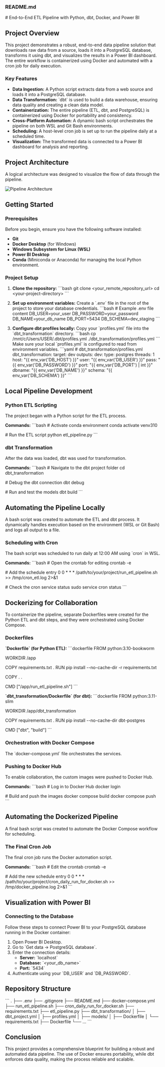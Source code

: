 ### README.md

\# End-to-End ETL Pipeline with Python, dbt, Docker, and Power BI

## Project Overview

This project demonstrates a robust, end-to-end data pipeline solution that downloads raw data from a source, loads it into a PostgreSQL database, transforms it using dbt, and visualizes the results in a Power BI dashboard. The entire workflow is containerized using Docker and automated with a cron job for daily execution.

### Key Features
-   **Data Ingestion:** A Python script extracts data from a web source and loads it into a PostgreSQL database.
-   **Data Transformation:** \`dbt\` is used to build a data warehouse, ensuring data quality and creating a clean data model.
-   **Containerization:** The entire pipeline (ETL, dbt, and PostgreSQL) is containerized using Docker for portability and consistency.
-   **Cross-Platform Automation:** A dynamic bash script orchestrates the pipeline on both WSL and Git Bash environments.
-   **Scheduling:** A host-level cron job is set up to run the pipeline daily at a scheduled time.
-   **Visualization:** The transformed data is connected to a Power BI dashboard for analysis and reporting.

## Project Architecture

A logical architecture was designed to visualize the flow of data through the pipeline.

![Pipeline Architecture](./docs/ETL-Conceptual-Architecture.png)

## Getting Started

### Prerequisites

Before you begin, ensure you have the following software installed:
-   **Git**
-   **Docker Desktop** (for Windows)
-   **Windows Subsystem for Linux (WSL)**
-   **Power BI Desktop**
-   **Conda** (Miniconda or Anaconda) for managing the local Python environment.

### Project Setup

1.  **Clone the repository:**
    \`\`\`bash
    git clone \<your_remote_repository_url\>
    cd \<your-project-directory\>
    \`\`\`

2.  **Set up environment variables:**
    Create a \`.env\` file in the root of the project to store your database credentials.
    \`\`\`bash
    \# Example .env file content
    DB\_USER=your\_user
    DB\_PASSWORD=your\_password
    DB\_NAME=your\_db\_name
    DB\_PORT=5434
    DB\_SCHEMA=dev\_staging
    \`\`\`

3.  **Configure dbt profiles locally:**
    Copy your \`profiles.yml\` file into the \`dbt\_transformation\` directory.
    \`\`\`bash
    cp /mnt/c/Users/USER/.dbt/profiles.yml ./dbt_transformation/profiles.yml
    \`\`\`
    Make sure your local \`profiles.yml\` is configured to read from environment variables.
    \`\`\`yaml
    \# dbt\_transformation/profiles.yml
    dbt\_transformation:
      target: dev
      outputs:
        dev:
          type: postgres
          threads: 1
          host: "{{ env_var('DB_HOST') }}"
          user: "{{ env_var('DB_USER') }}"
          pass: "{{ env_var('DB_PASSWORD') }}"
          port: "{{ env_var('DB_PORT') | int }}"
          dbname: "{{ env_var('DB_NAME') }}"
          schema: "{{ env_var('DB_SCHEMA') }}"
    \`\`\`

## Local Pipeline Development

### Python ETL Scripting

The project began with a Python script for the ETL process.

**Commands:**
\`\`\`bash
\# Activate conda environment
conda activate venv310

\# Run the ETL script
python etl_pipeline.py
\`\`\`

### dbt Transformation

After the data was loaded, dbt was used for transformation.

**Commands:**
\`\`\`bash
\# Navigate to the dbt project folder
cd dbt\_transformation

\# Debug the dbt connection
dbt debug

\# Run and test the models
dbt build
\`\`\`

## Automating the Pipeline Locally

A bash script was created to automate the ETL and dbt process. It dynamically handles execution based on the environment (WSL or Git Bash) and logs all output to a file.

### Scheduling with Cron

The bash script was scheduled to run daily at 12:00 AM using \`cron\` in WSL.

**Commands:**
\`\`\`bash
\# Open the crontab for editing
crontab -e

\# Add the schedule entry
0 0 \* \* \* /path/to/your/project/run\_etl\_pipeline.sh \>\> /tmp/cron\_etl.log 2\>\&1

\# Check the cron service status
sudo service cron status
\`\`\`

## Dockerizing for Collaboration

To containerize the pipeline, separate Dockerfiles were created for the Python ETL and dbt steps, and they were orchestrated using Docker Compose.

### Dockerfiles

**\`Dockerfile\` (for Python ETL):**
\`\`\`dockerfile
FROM python:3.10-bookworm

WORKDIR /app

COPY requirements.txt .
RUN pip install --no-cache-dir -r requirements.txt

COPY . .

CMD ["/app/run_etl_pipeline.sh"]
\`\`\`

**\`dbt_transformation/Dockerfile\` (for dbt):**
\`\`\`dockerfile
FROM python:3.11-slim

WORKDIR /app/dbt_transformation

COPY requirements.txt .
RUN pip install --no-cache-dir dbt-postgres

CMD ["dbt", "build"]
\`\`\`

### Orchestration with Docker Compose

The \`docker-compose.yml\` file orchestrates the services.

### Pushing to Docker Hub

To enable collaboration, the custom images were pushed to Docker Hub.

**Commands:**
\`\`\`bash
\# Log in to Docker Hub
docker login

\# Build and push the images
docker compose build
docker compose push
\`\`\`

## Automating the Dockerized Pipeline

A final bash script was created to automate the Docker Compose workflow for scheduling.

### The Final Cron Job

The final cron job runs the Docker automation script.

**Commands:**
\`\`\`bash
\# Edit the crontab
crontab -e

\# Add the new schedule entry
0 0 \* \* \* /path/to/your/project/cron\_daily\_run\_for\_docker.sh \>\> /tmp/docker\_pipeline.log 2\>\&1
\`\`\`

## Visualization with Power BI

### Connecting to the Database

Follow these steps to connect Power BI to your PostgreSQL database running in the Docker container:

1.  Open Power BI Desktop.
2.  Go to \`Get data -\> PostgreSQL database\`.
3.  Enter the connection details:
    -   **Server:** \`localhost\`
    -   **Database:** \`\<your_db_name\>\`
    -   **Port:** \`5434\`
4.  Authenticate using your \`DB\_USER\` and \`DB\_PASSWORD\`.

## Repository Structure

\`\`\`
.
├── .env
├── .gitignore
├── README.md
├── docker-compose.yml
├── run_etl_pipeline.sh
├── cron_daily_run_for_docker.sh
├── requirements.txt
├── etl_pipeline.py
├── dbt_transformation/
│   ├── dbt_project.yml
│   ├── profiles.yml
│   ├── models/
│   ├── Dockerfile
│   └── requirements.txt
├── Dockerfile
└── ...
\`\`\`

## Conclusion

This project provides a comprehensive blueprint for building a robust and automated data pipeline. The use of Docker ensures portability, while dbt enforces data quality, making the process reliable and scalable.

